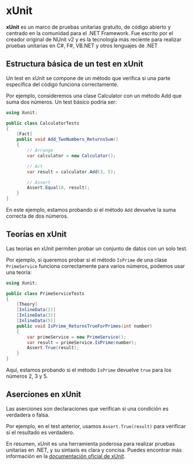 # xUnit

**xUnit** es un marco de pruebas unitarias gratuito, de código abierto y centrado en la comunidad para el .NET Framework. Fue escrito por el creador original de NUnit v2 y es la tecnología más reciente para realizar pruebas unitarias en C#, F#, VB.NET y otros lenguajes de .NET

## Estructura básica de un test en xUnit

Un test en xUnit se compone de un método que verifica si una parte específica del código funciona correctamente. 

Por ejemplo, consideremos una clase Calculator con un método Add que suma dos números. Un test básico podría ser:

```cs
using Xunit;

public class CalculatorTests
{
    [Fact]
    public void Add_TwoNumbers_ReturnsSum()
    {
        // Arrange
        var calculator = new Calculator();

        // Act
        var result = calculator.Add(3, 5);

        // Assert
        Assert.Equal(8, result);
    }
}
```
En este ejemplo, estamos probando si el método `Add` devuelve la suma correcta de dos números.

## Teorías en xUnit

Las teorías en xUnit permiten probar un conjunto de datos con un solo test.

Por ejemplo, si queremos probar si el método `IsPrime` de una clase `PrimeService` funciona correctamente para varios números, podemos usar una teoría:

```cs
using Xunit;

public class PrimeServiceTests
{
    [Theory]
    [InlineData(2)]
    [InlineData(3)]
    [InlineData(5)]
    public void IsPrime_ReturnsTrueForPrimes(int number)
    {
        var primeService = new PrimeService();
        var result = primeService.IsPrime(number);
        Assert.True(result);
    }
}
```
Aquí, estamos probando si el método `IsPrime` devuelve `true` para los números 2, 3 y 5.


## Aserciones en xUnit

Las aserciones son declaraciones que verifican si una condición es verdadera o falsa.

Por ejemplo, en el test anterior, usamos `Assert.True(result)` para verificar si el resultado es verdadero.

En resumen, xUnit es una herramienta poderosa para realizar pruebas unitarias en .NET, y su sintaxis es clara y concisa. Puedes encontrar más información en la [documentación oficial de xUnit](https://xunit.net/).